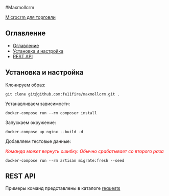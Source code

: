 #Maxmollcrm

[Microcrm для торговли](https://docs.google.com/document/d/1WSVo8by4D13JUJKpB8m58itoHD_9YVRZXr2zr8sWa_U/edit?usp=drivesdk)

## Оглавление
- [Оглавление](#оглавление)
- [Установка и настройка](#установка-и-настройка)
- [REST API](#rest-api)


## Установка и настройка
Клонируем образ:

```
git clone git@github.com:fe11fire/maxmollcrm.git .
```

Устанавливаем зависимости:
```
docker-compose run --rm composer install
```

Запускаем окружение:
```
docker-compose up nginx --build -d
```

Добавляем тестовые данные:

<span style="color:red">*Команда может вернуть ошибку. Обычно срабатывает со второго раза*</span>
```
docker-compose run --rm artisan migrate:fresh --seed
```

## REST API

Примеры команд представлены в каталоге [requests](https://github.com/fe11fire/maxmollcrm/tree/main/requests)
